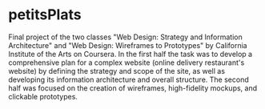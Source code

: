 # petitsPlats

Final project of the two classes "Web Design: Strategy and Information Architecture" and "Web Design: Wireframes to Prototypes" by California Institute of the Arts on Coursera.
In the first half the task was to develop a comprehensive plan for a complex website (online delivery restaurant's website) by defining the strategy and scope of the site, as well as developing its information
architecture and overall structure. The second half was focused on the creation of wireframes, high-fidelity mockups, and clickable prototypes.
